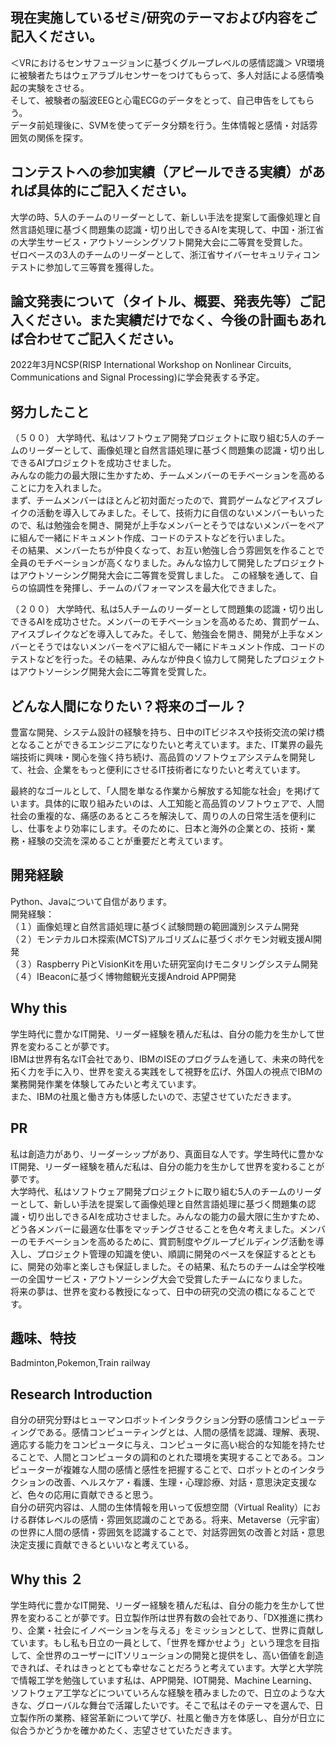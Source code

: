 ## 現在実施しているゼミ/研究のテーマおよび内容をご記入ください。
＜VRにおけるセンサフュージョンに基づくグループレベルの感情認識＞
VR環境に被験者たちはウェアラブルセンサーをつけてもらって、多人対話による感情喚起の実験をさせる。  
そして、被験者の脳波EEGと心電ECGのデータをとって、自己申告をしてもらう。  
データ前処理後に、SVMを使ってデータ分類を行う。生体情報と感情・対話雰囲気の関係を探す。 

## コンテストへの参加実績（アピールできる実績）があれば具体的にご記入ください。
大学の時、5人のチームのリーダーとして、新しい手法を提案して画像処理と自然言語処理に基づく問題集の認識・切り出しできるAIを実現して、中国・浙江省の大学生サービス・アウトソーシングソフト開発大会に二等賞を受賞した。  
ゼロベースの3人のチームのリーダーとして、浙江省サイバーセキュリティコンテストに参加して三等賞を獲得した。  

## 論文発表について（タイトル、概要、発表先等）ご記入ください。また実績だけでなく、今後の計画もあれば合わせてご記入ください。
2022年3月NCSP(RISP International Workshop on Nonlinear Circuits, Communications and Signal Processing)に学会発表する予定。


## 努力したこと
（５００）
大学時代、私はソフトウェア開発プロジェクトに取り組む5人のチームのリーダーとして、画像処理と自然言語処理に基づく問題集の認識・切り出しできるAIプロジェクトを成功させました。  
みんなの能力の最大限に生かすため、チームメンバーのモチベーションを高めることに力を入れました。  
まず、チームメンバーはほとんど初対面だったので、賞罰ゲームなどアイスブレイクの活動を導入してみました。そして、技術力に自信のないメンバーもいったので、私は勉強会を開き、開発が上手なメンバーとそうではないメンバーをペアに組んで一緒にドキュメント作成、コードのテストなどを行いました。  
その結果、メンバーたちが仲良くなって、お互い勉強し合う雰囲気を作ることで全員のモチベーションが高くなりました。みんな協力して開発したプロジェクトはアウトソーシング開発大会に二等賞を受賞しました。
この経験を通して、自らの協調性を発揮し、チームのパフォーマンスを最大化できました。    


（２００）
大学時代、私は5人チームのリーダーとして問題集の認識・切り出しできるAIを成功させた。メンバーのモチベーションを高めるため、賞罰ゲーム、アイスブレイクなどを導入してみた。そして、勉強会を開き、開発が上手なメンバーとそうではないメンバーをペアに組んで一緒にドキュメント作成、コードのテストなどを行った。その結果、みんなが仲良く協力して開発したプロジェクトはアウトソーシング開発大会に二等賞を受賞した。
## どんな人間になりたい？将来のゴール？
豊富な開発、システム設計の経験を持ち、日中のITビジネスや技術交流の架け橋となることができるエンジニアになりたいと考えています。また、IT業界の最先端技術に興味・関心を強く持ち続け、高品質のソフトウェアシステムを開発して、社会、企業をもっと便利にさせるIT技術者になりたいと考えています。  

最終的なゴールとして、「人間を単なる作業から解放する知能な社会」を掲げています。具体的に取り組みたいのは、人工知能と高品質のソフトウェアで、人間社会の重複的な、痛感のあるところを解決して、周りの人の日常生活を便利にし、仕事をより効率にします。そのために、日本と海外の企業との、技術・業務・経験の交流を深めることが重要だと考えています。  

## 開発経験
Python、Javaについて自信があります。  
開発経験：  
（１）画像処理と自然言語処理に基づく試験問題の範囲識別システム開発  
（２）モンテカルロ木探索(MCTS)アルゴリズムに基づくポケモン対戦支援AI開発  
（３）Raspberry PiとVisionKitを用いた研究室向けモニタリングシステム開発  
（４）IBeaconに基づく博物館観光支援Android APP開発  

## Why this 
学生時代に豊かなIT開発、リーダー経験を積んだ私は、自分の能力を生かして世界を変わることが夢です。  
IBMは世界有名なIT会社であり、IBMのISEのプログラムを通して、未来の時代を拓く力を手に入り、世界を変える実践をして視野を広げ、外国人の視点でIBMの業務開発作業を体験してみたいと考えています。  
また、IBMの社風と働き方も体感したいので、志望させていただきます。

## PR
私は創造力があり、リーダーシップがあり、真面目な人です。学生時代に豊かなIT開発、リーダー経験を積んだ私は、自分の能力を生かして世界を変わることが夢です。  
大学時代、私はソフトウェア開発プロジェクトに取り組む5人のチームのリーダーとして、新しい手法を提案して画像処理と自然言語処理に基づく問題集の認識・切り出しできるAIを成功させました。みんなの能力の最大限に生かすため、どう各メンバーに最適な仕事をマッチングさせることを色々考えました。メンバーのモチベーションを高めるために、賞罰制度やグループビルディング活動を導入し、プロジェクト管理の知識を使い、順調に開発のペースを保証するとともに、開発の効率と楽しさも保証しました。その結果、私たちのチームは全学校唯一の全国サービス・アウトソーシング大会で受賞したチームになりました。  
将来の夢は、世界を変わる教授になって、日中の研究の交流の橋になることです。  

## 趣味、特技
Badminton,Pokemon,Train railway

## Research Introduction 
自分の研究分野はヒューマンロボットインタラクション分野の感情コンピューティングである。感情コンピューティングとは、人間の感情を認識、理解、表現、適応する能力をコンピュータに与え、コンピュータに高い総合的な知能を持たせることで、人間とコンピュータの調和のとれた環境を実現することである。コンピューターが複雑な人間の感情と感性を把握することで、ロボットとのインタラクションの改善、ヘルスケア・看護、生理・心理診療、対話・意思決定支援など、色々の応用に貢献できると思う。  
自分の研究内容は、人間の生体情報を用いって仮想空間（Virtual Reality）における群体レベルの感情・雰囲気認識のことである。将来、Metaverse（元宇宙）の世界に人間の感情・雰囲気を認識することで、対話雰囲気の改善と対話・意思決定支援に貢献できるといいなと考えている。  

## Why this ２
学生時代に豊かなIT開発、リーダー経験を積んだ私は、自分の能力を生かして世界を変わることが夢です。日立製作所は世界有数の会社であり、「DX推進に携わり、企業・社会にイノベーションを与える」をミッションとして、世界に貢献しています。もし私も日立の一員として、「世界を輝かせよう」という理念を目指して、全世界のユーザーにITソリューションの開発と提供をし、高い価値を創造できれば、それはきっととても幸せなことだろうと考えています。大学と大学院で情報工学を勉強しています私は、APP開発、IOT開発、Machine Learning、ソフトウェア工学などについていろんな経験を積みましたので、日立のような大きな、グローバルな舞台で活躍したいです。そこで私はそのテーマを選んで、日立製作所の業務、経営革新について学び、社風と働き方を体感し、自分が日立に似合うかどうかを確かめたく、志望させていただきます。
